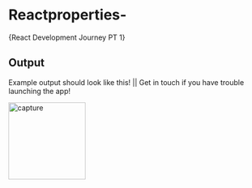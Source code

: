# Reactproperties-
{React Development Journey PT 1}


## Output 

Example output should look like this! || Get in touch if you have trouble launching the app!

<img width="152" alt="capture" src="https://user-images.githubusercontent.com/91548582/143275663-1f86b94a-f115-47eb-bb3e-2ca75d45d626.PNG">
